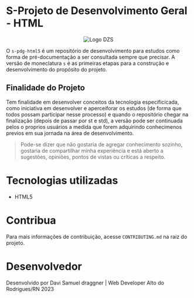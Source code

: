 # S-Projeto de Desenvolvimento Geral - HTML

<div align="center">
  <img src="" alt="Logo DZS">
</div>

O `s-pdg-html5` é um repositório de desenvolvimento para estudos como forma de pré-documentação a ser consultada sempre que precisar. A versão de moneclatura `s` é as primeiras etapas para a construção e desenvolvimento do propósito do projeto.


## Finalidade do Projeto
Tem finalidade em desenvolver conceitos da tecnologia especificicada, como iniciativa em desenvolver e aperceiforar os estudos (de forma que todos possam participar nesse processo) e quando o repositório chegar na finalização (depois de passar por st e std), a versão pode ser continuada pelos o proprios usuários a medida que forem adquirindo conhecimenos previos em sua jornada na área de desenvolvimento.

> Pode-se dizer que não gostaria de agregar conhecimento sozinho, gostaria de compartilhar minha experiência e está aberto a sugestões, opiniões, pontos de vistas ou críticas a respeito.


# Tecnologias utilizadas
- HTML5

# Contribua

Para mais informações de contribuição, acesse `CONTRIBUTING.md` na raiz do projeto.


# Desenvolvedor

Desenvolvido por Davi Samuel 
draggner | Web Developer
Alto do Rodrigues/RN
2023